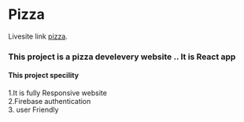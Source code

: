 # Pizza

Livesite link [pizza](https://pizza-bd666.web.app/).

### This project is a pizza develevery website .. It is React app

#### This project specility
 1.It is fully Responsive website\
 2.Firebase authentication\
 3. user  Friendly
